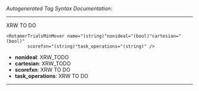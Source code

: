 _Autogenerated Tag Syntax Documentation:_

---
XRW TO DO

```
<RotamerTrialsMinMover name="(string)"nonideal="(bool)"cartesian="(bool)"
        scorefxn="(string)"task_operations="(string)" />
```

-   **nonideal**: XRW_TODO
-   **cartesian**: XRW_TODO
-   **scorefxn**: XRW TO DO
-   **task_operations**: XRW TO DO

---
